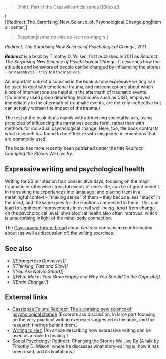 > [!info] Part of the Casswiki article series [[Books]]

![[Redirect_The_Surprising_New_Science_of_Psychological_Change.png|hsmall center]]
> [!caption|center no-title no-icon no-margin ]
> 
_Redirect: The Surprising New Science of Psychological Change_, 2011.

_**Redirect**_ is a book by Timothy D. Wilson, first published in 2011 as _Redirect: The Surprising New Science of Psychological Change_. It describes how the attitudes and behaviors of people can be changed by influencing the stories – or narratives – they tell themselves.

An important subject discussed in the book is how expressive writing can be used to deal with emotional trauma, and misconceptions about which kinds of interventions are helpful in the aftermath of traumatic events. (Commonly used group debriefing techniques such as CISD, employed immediately in the aftermath of traumatic events, are not only ineffective but can actually worsen the impact of the trauma.)

The rest of the book deals mainly with addressing societal issues, using principles of influencing the narratives people form, rather than with methods for individual psychological change. Here, too, the book contrasts what research has found to be effective with misguided interventions that are commonly used.

The book has more recently been published under the title _Redirect: Changing the Stories We Live By_.

Expressive writing and psychological health
-------------------------------------------

Writing for 20 minutes on four consecutive days, focusing on the major traumatic or otherwise stressful events of one's life, can be of great benefit. In translating the experiences into language, and placing them in a meaningful context – "making sense" of them – they become less "stuck" in the mind, and the same goes for the emotions connected to them. This can lead to significant improvements in overall well-being. Apart from change on the psychological level, physiological health also often improves, which is unsurprising in light of the mind-body connection.

The [Cassiopaea Forum thread](https://cassiopaea.org/forum/index.php/topic,25989.0.html) about _Redirect_ contains more information about (as well as discussion of) the writing exercises.

See also
--------

*   _[[Strangers to Ourselves]]_
*   _[[Thinking, Fast and Slow]]_
*   _[[You Are Not So Smart]]_
*   _[[What Makes Your Brain Happy and Why You Should Do the Opposite]]_
*   _[[Brain Changer]]_

External links
--------------

*   [Cassiopae Forum: Redirect: The surprising new science of psychological change](https://cassiopaea.org/forum/index.php/topic,25989.0.html) (Excerpts and discussion, in large part focusing on the very practical writing exercises suggested in the book, and the research findings behind them.)
*   [Writing to Heal](http://www.sott.net/article/239884-Writing-to-Heal) (An article describing how expressive writing can be used as a route to healing.)
*   [Social Psychology: Redirect: Changing the Stories We Live By](https://www.youtube.com/watch?v=hPXRupXNNEY) (A talk by Timothy D. Wilson, where he discusses what story-editing is, how it has been used, and its limitations.)